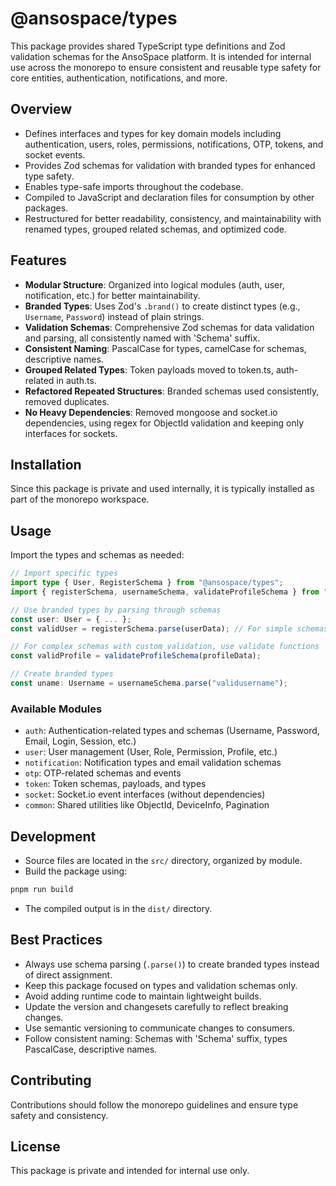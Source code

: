 # @ansospace/types

This package provides shared TypeScript type definitions and Zod validation schemas for the AnsoSpace platform. It is intended for internal use across the monorepo to ensure consistent and reusable type safety for core entities, authentication, notifications, and more.

## Overview

- Defines interfaces and types for key domain models including authentication, users, roles, permissions, notifications, OTP, tokens, and socket events.
- Provides Zod schemas for validation with branded types for enhanced type safety.
- Enables type-safe imports throughout the codebase.
- Compiled to JavaScript and declaration files for consumption by other packages.
- Restructured for better readability, consistency, and maintainability with renamed types, grouped related schemas, and optimized code.

## Features

- **Modular Structure**: Organized into logical modules (auth, user, notification, etc.) for better maintainability.
- **Branded Types**: Uses Zod's `.brand()` to create distinct types (e.g., `Username`, `Password`) instead of plain strings.
- **Validation Schemas**: Comprehensive Zod schemas for data validation and parsing, all consistently named with 'Schema' suffix.
- **Consistent Naming**: PascalCase for types, camelCase for schemas, descriptive names.
- **Grouped Related Types**: Token payloads moved to token.ts, auth-related in auth.ts.
- **Refactored Repeated Structures**: Branded schemas used consistently, removed duplicates.
- **No Heavy Dependencies**: Removed mongoose and socket.io dependencies, using regex for ObjectId validation and keeping only interfaces for sockets.

## Installation

Since this package is private and used internally, it is typically installed as part of the monorepo workspace.

## Usage

Import the types and schemas as needed:

```ts
// Import specific types
import type { User, RegisterSchema } from "@ansospace/types";
import { registerSchema, usernameSchema, validateProfileSchema } from "@ansospace/types";

// Use branded types by parsing through schemas
const user: User = { ... };
const validUser = registerSchema.parse(userData); // For simple schemas

// For complex schemas with custom validation, use validate functions
const validProfile = validateProfileSchema(profileData);

// Create branded types
const uname: Username = usernameSchema.parse("validusername");
```

### Available Modules

- `auth`: Authentication-related types and schemas (Username, Password, Email, Login, Session, etc.)
- `user`: User management (User, Role, Permission, Profile, etc.)
- `notification`: Notification types and email validation schemas
- `otp`: OTP-related schemas and events
- `token`: Token schemas, payloads, and types
- `socket`: Socket.io event interfaces (without dependencies)
- `common`: Shared utilities like ObjectId, DeviceInfo, Pagination

## Development

- Source files are located in the `src/` directory, organized by module.
- Build the package using:

```bash
pnpm run build
```

- The compiled output is in the `dist/` directory.

## Best Practices

- Always use schema parsing (`.parse()`) to create branded types instead of direct assignment.
- Keep this package focused on types and validation schemas only.
- Avoid adding runtime code to maintain lightweight builds.
- Update the version and changesets carefully to reflect breaking changes.
- Use semantic versioning to communicate changes to consumers.
- Follow consistent naming: Schemas with 'Schema' suffix, types PascalCase, descriptive names.

## Contributing

Contributions should follow the monorepo guidelines and ensure type safety and consistency.

## License

This package is private and intended for internal use only.
